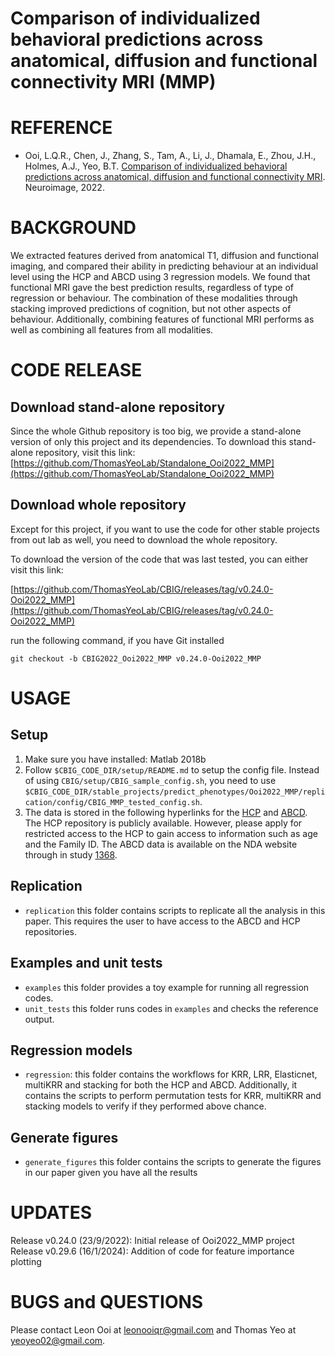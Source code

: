 # Comparison of individualized behavioral predictions across anatomical, diffusion and functional connectivity MRI (MMP)
# REFERENCE
* Ooi, L.Q.R., Chen, J., Zhang, S., Tam, A., Li, J., Dhamala, E., Zhou, J.H., Holmes, A.J., Yeo, B.T. [Comparison of individualized behavioral predictions across anatomical, diffusion and functional connectivity MRI](https://doi.org/10.1016/j.neuroimage.2022.119636). Neuroimage, 2022. 

# BACKGROUND
We extracted features derived from anatomical T1, diffusion and functional imaging, and compared their ability in predicting behaviour at an individual level using the HCP and ABCD using 3 regression models. We found that functional MRI gave the best prediction results, regardless of type of regression or behaviour. The combination of these modalities through stacking improved predictions of cognition, but not other aspects of behaviour. Additionally, combining features of functional MRI performs as well as combining all features from all modalities. 

# CODE RELEASE
## Download stand-alone repository
Since the whole Github repository is too big, we provide a stand-alone version of only this project and its dependencies. To download this stand-alone repository, visit this link: [https://github.com/ThomasYeoLab/Standalone_Ooi2022_MMP](https://github.com/ThomasYeoLab/Standalone_Ooi2022_MMP)

## Download whole repository
Except for this project, if you want to use the code for other stable projects from out lab as well, you need to download the whole repository.

To download the version of the code that was last tested, you can either visit this link: 

[https://github.com/ThomasYeoLab/CBIG/releases/tag/v0.24.0-Ooi2022_MMP](https://github.com/ThomasYeoLab/CBIG/releases/tag/v0.24.0-Ooi2022_MMP)

run the following command, if you have Git installed

```
git checkout -b CBIG2022_Ooi2022_MMP v0.24.0-Ooi2022_MMP
```

# USAGE
## Setup
1. Make sure you have installed: Matlab 2018b
2. Follow `$CBIG_CODE_DIR/setup/README.md` to setup the config file. Instead of using `CBIG/setup/CBIG_sample_config.sh`, you need to use `$CBIG_CODE_DIR/stable_projects/predict_phenotypes/Ooi2022_MMP/replication/config/CBIG_MMP_tested_config.sh`.
3. The data is stored in the following hyperlinks for the [HCP](https://github.com/ThomasYeoLab/Ooi2022_MMP_HCP) and [ABCD](https://dx.doi.org/10.15154/1523482). The HCP repository is publicly available. However, please apply for restricted access to the HCP to gain access to information such as age and the Family ID. The ABCD data is available on the NDA website through in study [1368](https://dx.doi.org/10.15154/1523482).

## Replication
* `replication` this folder contains scripts to replicate all the analysis in this paper. This requires the user to have access to the ABCD and HCP repositories.

## Examples and unit tests
* `examples` this folder provides a toy example for running all regression codes.
* `unit_tests` this folder runs codes in `examples` and checks the reference output.

## Regression models
* `regression`: this folder contains the workflows for KRR, LRR, Elasticnet, multiKRR and stacking for both the HCP and ABCD. Additionally, it contains the scripts to perform permutation tests for KRR, multiKRR and stacking models to verify if they performed above chance.
## Generate figures 
* `generate_figures` this folder contains the scripts to generate the figures in our paper given you have all the results


# UPDATES
Release v0.24.0 (23/9/2022): Initial release of Ooi2022_MMP project
Release v0.29.6 (16/1/2024): Addition of code for feature importance plotting

# BUGS and QUESTIONS
Please contact Leon Ooi at leonooiqr@gmail.com and Thomas Yeo at yeoyeo02@gmail.com.
